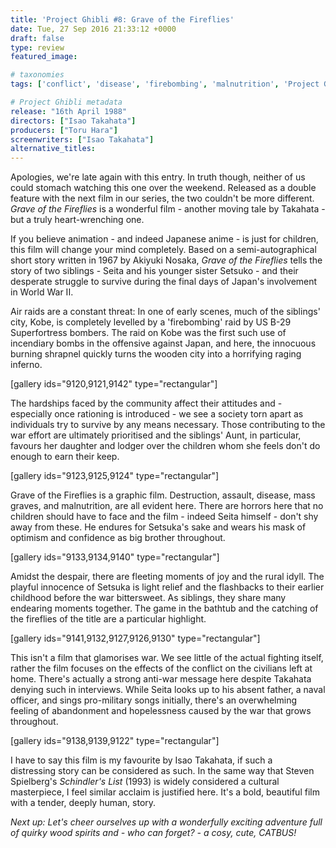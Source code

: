 ```yaml
---
title: 'Project Ghibli #8: Grave of the Fireflies'
date: Tue, 27 Sep 2016 21:33:12 +0000
draft: false
type: review
featured_image:

# taxonomies
tags: ['conflict', 'disease', 'firebombing', 'malnutrition', 'Project Ghibli', 'rationing', 'studio ghibli', 'takahata', 'war']

# Project Ghibli metadata
release: "16th April 1988"
directors: ["Isao Takahata"]
producers: ["Toru Hara"]
screenwriters: ["Isao Takahata"]
alternative_titles:
---
```


Apologies, we're late again with this entry. In truth though, neither of us could stomach watching this one over the weekend. Released as a double feature with the next film in our series, the two couldn't be more different. _Grave of the Fireflies_ is a wonderful film - another moving tale by Takahata - but a truly heart-wrenching one.

If you believe animation - and indeed Japanese anime - is just for children, this film will change your mind completely. Based on a semi-autographical short story written in 1967 by Akiyuki Nosaka, _Grave of the Fireflies_ tells the story of two siblings - Seita and his younger sister Setsuko - and their desperate struggle to survive during the final days of Japan's involvement in World War II.

Air raids are a constant threat: In one of early scenes, much of the siblings' city, Kobe, is completely levelled by a 'firebombing' raid by US B-29 Superfortress bombers. The raid on Kobe was the first such use of incendiary bombs in the offensive against Japan, and here, the innocuous burning shrapnel quickly turns the wooden city into a horrifying raging inferno.  

\[gallery ids="9120,9121,9142" type="rectangular"\]

The hardships faced by the community affect their attitudes and - especially once rationing is introduced - we see a society torn apart as individuals try to survive by any means necessary. Those contributing to the war effort are ultimately prioritised and the siblings' Aunt, in particular, favours her daughter and lodger over the children whom she feels don't do enough to earn their keep.

\[gallery ids="9123,9125,9124" type="rectangular"\]  

Grave of the Fireflies is a graphic film. Destruction, assault, disease, mass graves, and malnutrition, are all evident here. There are horrors here that no children should have to face and the film - indeed Seita himself - don't shy away from these. He endures for Setsuka's sake and wears his mask of optimism and confidence as big brother throughout.

\[gallery ids="9133,9134,9140" type="rectangular"\]

Amidst the despair, there are fleeting moments of joy and the rural idyll. The playful innocence of Setsuka is light relief and the flashbacks to their earlier childhood before the war bittersweet. As siblings, they share many endearing moments together. The game in the bathtub and the catching of the fireflies of the title are a particular highlight.

\[gallery ids="9141,9132,9127,9126,9130" type="rectangular"\]

This isn't a film that glamorises war. We see little of the actual fighting itself, rather the film focuses on the effects of the conflict on the civilians left at home. There's actually a strong anti-war message here despite Takahata denying such in interviews. While Seita looks up to his absent father, a naval officer, and sings pro-military songs initially, there's an overwhelming feeling of abandonment and hopelessness caused by the war that grows throughout.

\[gallery ids="9138,9139,9122" type="rectangular"\]

I have to say this film is my favourite by Isao Takahata, if such a distressing story can be considered as such. In the same way that Steven Spielberg's _Schindler's List_ (1993) is widely considered a cultural masterpiece, I feel similar acclaim is justified here. It's a bold, beautiful film with a tender, deeply human, story.

_Next up: Let's cheer ourselves up with a wonderfully exciting adventure full of quirky wood spirits and - who can forget? - a cosy, cute, CATBUS!_